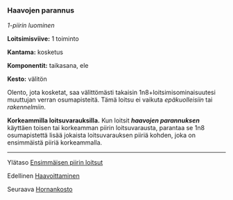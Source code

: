 ### Haavojen parannus

*1-piirin luominen*

**Loitsimisviive:** 1 toiminto

**Kantama:** kosketus

**Komponentit:** taikasana, ele

**Kesto:** välitön

Olento, jota kosketat, saa välittömästi takaisin 1n8+loitsimisominaisuutesi
muuttujan verran osumapisteitä. Tämä loitsu ei
vaikuta *epäkuolleisiin* tai *rakennelmiin*.

**Korkeammilla loitsuvarauksilla.** Kun loitsit ***haavojen parannuksen***
käyttäen toisen tai korkeamman piirin loitsuvarausta,
parantaa se 1n8 osumapistettä lisää jokaista loitsuvarauksen
piiriä kohden, joka on ensimmäistä piiriä korkeammalla.

----

Ylätaso [Ensimmäisen piirin loitsut](1_piirin_loitsut.md)

Edellinen [Haavoittaminen](Haavoittaminen.md)

Seuraava [Hornankosto](Hornankosto.md)